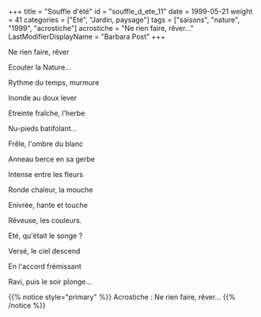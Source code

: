 +++
title = "Souffle d'été"
id = "souffle_d_ete_11"
date = 1999-05-21
weight = 41
categories = ["Eté", "Jardin, paysage"]
tags = ["saisons", "nature", "1999", "acrostiche"]
acrostiche = "Ne rien faire, rêver..."
LastModifierDisplayName = "Barbara Post"
+++

Ne rien faire, rêver

Ecouter la Nature...

Rythme du temps, murmure

Inonde au doux lever

Etreinte fraîche, l'herbe

Nu-pieds batifolant...

Frêle, l'ombre du blanc

Anneau berce en sa gerbe

Intense entre les fleurs

Ronde chaleur, la mouche

Enivrée, hante et touche

Rêveuse, les couleurs.

Eté, qu'était le songe ?

Versé, le ciel descend

En l'accord frémissant

Ravi, puis le soir plonge...

{{% notice style="primary" %}}
Acrostiche : Ne rien faire, rêver...
{{% /notice %}}
